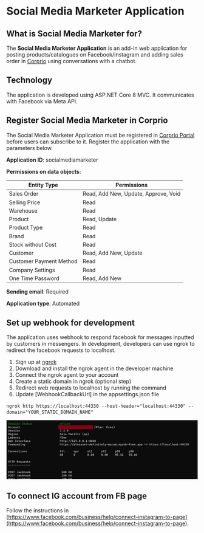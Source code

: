 ﻿# Social Media Marketer Application
## What is Social Media Marketer for?
The **Social Media Marketer Application** is an add-in web application for posting products/catalogues on Facebook/Instagram and adding sales order in [Corprio](https://www.corprio.com) using conversations with a chatbot.
## Technology
The application is developed using ASP.NET Core 8 MVC. It communicates with Facebook via Meta API.
## Register Social Media Marketer in Corprio
The Social Media Marketer Application must be registered in [Corprio Portal](https://portal.corprio.com) before users can subscribe to it.  Register the application with the parameters below.

**Application ID**: socialmediamarketer

**Permissions on data objects**:

|Entity Type|Permissions|
|-----------|----------|
|Sales Order|Read, Add New, Update, Approve, Void|
|Selling Price|Read|
|Warehouse|Read|
|Product|Read, Update|
|Product Type|Read|
|Brand|Read|
|Stock without Cost|Read|
|Customer|Read, Add New, Update|
|Customer Payment Method|Read|
|Company Settings|Read|
|One Time Password|Read, Add New|

**Sending email**: Required

**Application type**: Automated

## Set up webhook for development
The application uses webhook to respond facebook for messages inputted by customers in messengers.  In development, developers can use ngrok to redirect the facebook requests to localhost.
1. Sign up at [ngrok](https://ngrok.com/)
2. Download and install the ngrok agent in the developer machine
3. Connect the ngrok agent to your account
4. Create a static domain in ngrok (optional step)
5. Redirect web requests to localhost by running the command
6. Update [WebhookCallbackUrl] in the appsettings.json file
```
ngrok http https://localhost:44330 --host-header="localhost:44330" --domain="YOUR_STATIC_DOMAIN_NAME"
```
![ngrok in action](resources/images/ngrok_in_action.png)

## To connect IG account from FB page
Follow the instructions in [https://www.facebook.com/business/help/connect-instagram-to-page](https://www.facebook.com/business/help/connect-instagram-to-page).